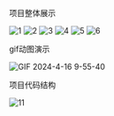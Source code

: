 项目整体展示

![1](https://github.com/muxibobo/WanAndroidWeb/assets/28428639/9e7f4c4c-8432-422f-8fe3-de4321c7be8d)
![2](https://github.com/muxibobo/WanAndroidWeb/assets/28428639/ec0845e9-ebde-4dab-8d1b-90a46a68aed8)
![3](https://github.com/muxibobo/WanAndroidWeb/assets/28428639/4b100faf-f7b4-48bd-924c-d31c17829f7b)
![4](https://github.com/muxibobo/WanAndroidWeb/assets/28428639/77e0f570-fb3a-4adf-9151-fa9bc0392cac)
![5](https://github.com/muxibobo/WanAndroidWeb/assets/28428639/0fa9dd44-ea4d-48d9-9ecb-f11a1cc54c73)
![6](https://github.com/muxibobo/WanAndroidWeb/assets/28428639/b14a330f-adeb-4e6b-b9b6-a2570df06945)

gif动图演示

![GIF 2024-4-16 9-55-40](https://github.com/muxibobo/WanAndroidWeb/assets/28428639/e1a5fa46-69e6-4bda-ae59-d1494945bca4)

项目代码结构

![11](https://github.com/muxibobo/WanAndroidWeb/assets/28428639/05c0fc43-69f5-4018-8d00-2a3efc4fb2f6)
